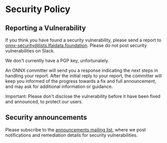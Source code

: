 # Security Policy

## Reporting a Vulnerability
If you think you have found a security vulnerability, please send a report to onnx-security@lists.lfaidata.foundation. Please do not post security vulnerabilities on Slack.

We don't currently have a PGP key, unfortunately.

An ONNX committer will send you a response indicating the next steps in handling your report. After the initial reply to your report, the committer will keep you informed of the progress towards a fix and full announcement, and may ask for additional information or guidance.

Important: Please don't disclose the vulnerability before it have been fixed and announced, to protect our users.

## Security announcements
Please subscribe to the [announcements mailing list](https://lists.lfaidata.foundation/g/onnx-announce), where we post notifications and remediation details for security vulnerabilities.
